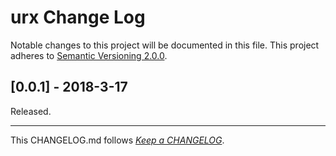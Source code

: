 #   urx Change Log

Notable changes to this project will be documented in this file. This project adheres to [Semantic Versioning 2.0.0](http://semver.org/).

##	[0.0.1] - 2018-3-17

Released.

---
This CHANGELOG.md follows [*Keep a CHANGELOG*](http://keepachangelog.com/).
